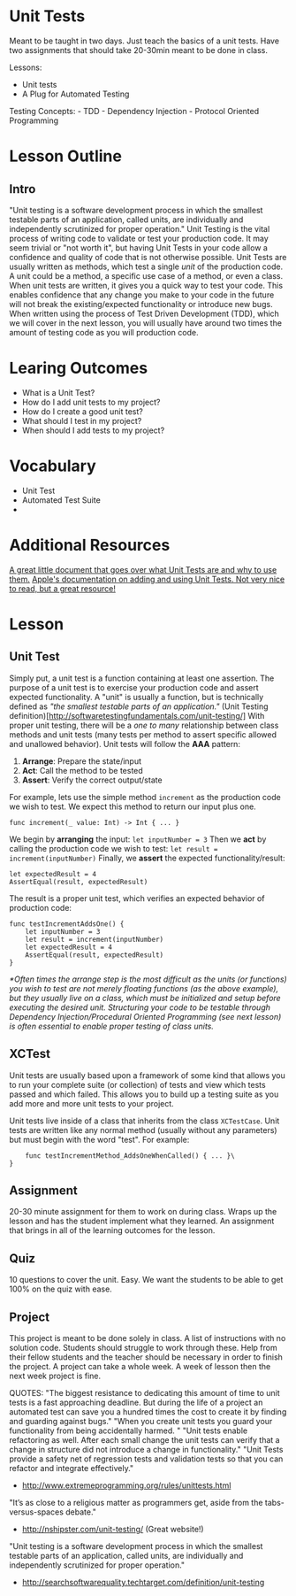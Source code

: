 # Unit Tests

Meant to be taught in two days. Just teach the basics of a unit tests. Have two assignments that should take 20-30min meant to be done in class.

Lessons:
- Unit tests
- A Plug for Automated Testing

Testing Concepts:
    - TDD
    - Dependency Injection
        - Protocol Oriented Programming

# Lesson Outline #

## Intro ##

"Unit testing is a software development process in which the smallest testable parts of an application, called units, are individually and independently scrutinized for proper operation."
Unit Testing is the vital process of writing code to validate or test your production code. It may seem trivial or "not worth it", but having Unit Tests in your code allow a confidence and quality of code that is not otherwise possible.
Unit Tests are usually written as methods, which test a single _unit_ of the production code. A unit could be a method, a specific use case of a method, or even a class. When unit tests are written, it gives you a quick way to test your code. This enables confidence that any change you make to your code in the future will not break the existing/expected functionality or introduce new bugs.
When written using the process of Test Driven Development (TDD), which we will cover in the next lesson, you will usually have around two times the amount of testing code as you will production code.

# Learing Outcomes #

- What is a Unit Test?
- How do I add unit tests to my project?
- How do I create a good unit test?
- What should I test in my project?
- When should I add tests to my project?

# Vocabulary #

- Unit Test
- Automated Test Suite
-

# Additional Resources #

[A great little document that goes over what Unit Tests are and why to use them.](http://www.extremeprogramming.org/rules/unittests.html)
[Apple's documentation on adding and using Unit Tests. Not very nice to read, but a great resource!](https://developer.apple.com/library/content/documentation/DeveloperTools/Conceptual/testing_with_xcode/chapters/04-writing_tests.html)

# Lesson #

## Unit Test ##

Simply put, a unit test is a function containing at least one assertion. The purpose of a unit test is to exercise your production code and assert expected functionality. A "unit" is usually a function, but is technically defined as _"the smallest testable parts of an application."_ (Unit Testing definition)[http://softwaretestingfundamentals.com/unit-testing/] With proper unit testing, there will be a _one to many_ relationship between class methods and unit tests (many tests per method to assert specific allowed and unallowed behavior).
Unit tests will follow  the __AAA__ pattern:
1. __Arrange__: Prepare the state/input
2. __Act__: Call the method to be tested
3. __Assert__: Verify the correct output/state

For example, lets use the simple method `increment` as the production code we wish to test. We expect this method to return our input plus one.
```
func increment(_ value: Int) -> Int { ... }
```

We begin by __arranging__ the input:
`let inputNumber = 3`
Then we __act__ by calling the production code we wish to test:
`let result = increment(inputNumber)`
Finally, we __assert__ the expected functionality/result:
```
let expectedResult = 4
AssertEqual(result, expectedResult)
```
The result is a proper unit test, which verifies an expected behavior of production code:
```
func testIncrementAddsOne() {
    let inputNumber = 3
    let result = increment(inputNumber)
    let expectedResult = 4
    AssertEqual(result, expectedResult)
}
```

_*Often times the arrange step is the most difficult as the units (or functions) you wish to test are not merely floating functions (as the above example), but they usually live on a class, which must be initialized and setup before executing the desired unit. Structuring your code to be testable through Dependency Injection/Procedural Oriented Programming (see next lesson) is often essential to enable proper testing of class units._

## XCTest ##

 Unit tests are usually based upon a framework of some kind that allows you to run your complete suite (or collection) of tests and view which tests passed and which failed. This allows you to build up a testing suite as you add more and more unit tests to your project.
 
 
 
 Unit tests live inside of a class that inherits from the class `XCTestCase`. Unit tests are written like any normal method (usually without any parameters) but must begin with the word "test".
 For example:
 ```class CounterTests: XCTestCase {
     func testIncrementMethod_AddsOneWhenCalled() { ... }\
 }
```



## Assignment ##

20-30 minute assignment for them to work on during class. Wraps up the lesson and has the student implement what they learned. An assignment that brings in all of the learning outcomes for the lesson.

## Quiz ##

10 questions to cover the unit. Easy. We want the students to be able to get 100% on the quiz with ease.

## Project ##

This project is meant to be done solely in class. A list of instructions with no solution code. Students should struggle to work through these. Help from their fellow students and the teacher should be necessary in order to finish the project. A project can take a whole week. A week of lesson then the next week project is fine.





QUOTES:
"The biggest resistance to dedicating this amount of time to unit tests is a fast approaching deadline. But during the life of a project an automated test can save you a hundred times the cost to create it by finding and guarding against bugs."
"When you create unit tests you guard your functionality from being accidentally harmed. "
"Unit tests enable refactoring as well. After each small change the unit tests can verify that a change in structure did not introduce a change in functionality."
"Unit Tests provide a safety net of regression tests and validation tests so that you can refactor and integrate effectively."
-  http://www.extremeprogramming.org/rules/unittests.html

"It’s as close to a religious matter as programmers get, aside from the tabs-versus-spaces debate."
- http://nshipster.com/unit-testing/ (Great website!)

"Unit testing is a software development process in which the smallest testable parts of an application, called units, are individually and independently scrutinized for proper operation."
- http://searchsoftwarequality.techtarget.com/definition/unit-testing
